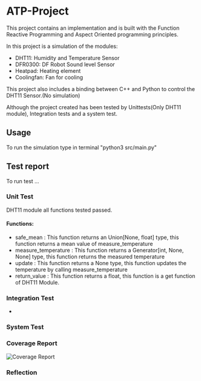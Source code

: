 # ATP-Project

This project contains an implementation and is built with the Function Reactive Programming  and Aspect Oriented programming principles. 

In this project is a simulation of the modules:
- DHT11: Humidity and Temperature Sensor
- DFR0300: DF Robot Sound level Sensor
- Heatpad: Heating element
- Coolingfan: Fan for cooling

This project also includes a binding between C++ and Python to control the DHT11 Sensor.(No simulation)

Although the project created has been tested by Unittests(Only DHT11 module), Integration tests and a system test.

## Usage
To run the simulation type in terminal "python3 src/main.py"

## Test report
To run test ...

### Unit Test
DHT11 module all functions tested passed.

#### Functions:
- safe_mean : This function returns an Union[None, float] type, this function returns a mean value of measure_temperature
- measure_temperature : This function returns a Generator[int, None, None] type, this function returns the measured temperature
- update : This function returns a None type, this function updates the temperature by calling measure_temperature
- return_value : This function returns a float, this function is a get function of DHT11 Module.

### Integration Test
- 


### System Test



### Coverage Report
![Coverage Report](https://imgur.com/uRU4ZsW.png "")


### Reflection

